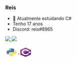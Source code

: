 ### Reis

- 🔭 Atualmente estudando C#
- Tenho 17 anos
- Discord: reis#8965

<div>
    <a href="https://github.com/coereis">
  <img height="180em" src="https://github-readme-stats.vercel.app/api?username=coereis&show_icons=true&theme=dark&include_all_commits=true&count_private=true"/>
  <img height="180em" src="https://github-readme-stats.vercel.app/api/top-langs/?username=coereis&layout=compact&langs_count=7&theme=dark"/>
</div>
  
<div style="display: inline_block"><br>
  <img align="center" alt="Reis-Py" height="30" width="40" src="https://raw.githubusercontent.com/devicons/devicon/master/icons/python/python-original.svg">
  <img align="center" alt="Reis-Csharp" height="30" width="40" src="https://raw.githubusercontent.com/devicons/devicon/master/icons/csharp/csharp-original.svg">
</div>
